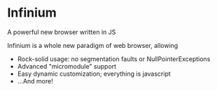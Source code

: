 # Infinium
A powerful new browser written in JS

Infinium is a whole new paradigm of web browser, allowing

- Rock-solid usage: no segmentation faults or NullPointerExceptions
- Advanced "micromodule" support
- Easy dynamic customization; everything is javascript
- ...And more!
